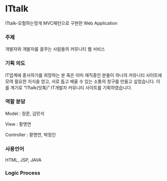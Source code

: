 # ITtalk
ITtalk-모험하는멍게
MVC패턴으로 구현한 Web Application

### 주제
개발자와 개발자를 꿈꾸는 사람들의 커뮤니티 웹 서비스

### 기획 의도
IT업계에 종사하기를 희망하는 분 혹은 이미 재직중인 분들이 하나의 커뮤니티 사이트에 모여 필요한 지식을 얻고, 서로 돕고 배울 수 있는 소통의 창구를 만들고 싶었습니다.  이를 계기로 “ITtalk(잇톡)” IT개발자 커뮤니티 사이트를 기획하였습니다.

### 역할 분담
Model : 정준, 김민석

View : 황명연

Controller : 황명연, 박정인

### 사용언어
HTML, JSP, JAVA

### Logic Process

